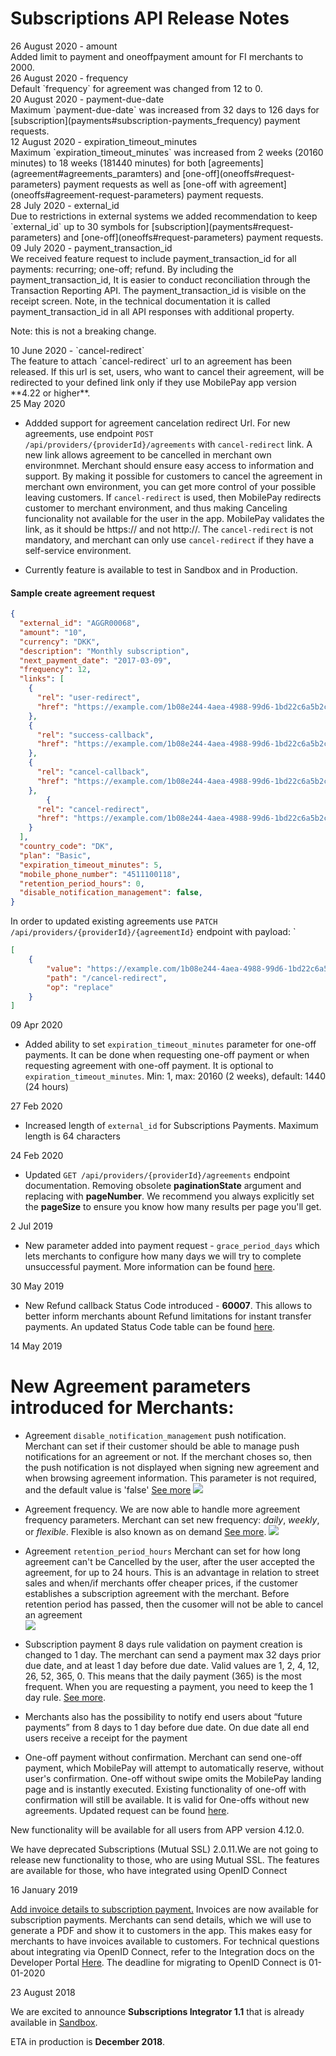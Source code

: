 # Subscriptions API Release Notes
<div class='post-date'>26 August 2020 - amount</div> 
Added limit to payment and oneoffpayment amount for FI merchants to 2000.

<div class='post-date'>26 August 2020 - frequency</div> 
Default `frequency` for agreement was changed from 12 to 0.

<div class='post-date'>20 August 2020 - payment-due-date</div> 
Maximum `payment-due-date` was increased from 32 days to 126 days for [subscription](payments#subscription-payments_frequency) payment requests.

<div class='post-date'>12 August 2020 - expiration_timeout_minutes</div> 
Maximum `expiration_timeout_minutes` was increased from 2 weeks (20160 minutes) to 18 weeks (181440 minutes) for both [agreements](agreement#agreements_paramters) and [one-off](oneoffs#request-parameters) payment requests as well as [one-off with agreement](oneoffs#agreement-request-parameters) payment requests.

<div class='post-date'>28 July 2020 - external_id</div> 
Due to restrictions in external systems we added recommendation to keep `external_id` up to 30 symbols for [subscription](payments#request-parameters) and [one-off](oneoffs#request-parameters) payment requests.

<div class='post-date'>09 July 2020 - payment_transaction_id</div> 
We received feature request to include payment_transaction_id for all payments: recurring; one-off; refund. By including the payment_transaction_id, It is easier to conduct reconciliation through the Transaction Reporting API. The payment_transaction_id  is visible on the receipt screen. Note, in the technical documentation it is called payment_transaction_id in all API responses with additional property.

Note: this is not a breaking change.

<div class='post-date'>10 June 2020 - `cancel-redirect` </div>
The feature to attach `cancel-redirect` url to an agreement has been released. If this url is set, users, who want to cancel their agreement, will be redirected to your defined link only if they use MobilePay app version **4.22 or higher**.

<div class='post-date'>25 May 2020</div>

- Addded support for agreement cancelation redirect Url. For new agreements, use endpoint `POST /api/providers/{providerId}/agreements` with `cancel-redirect` link. A new link allows agreement to be cancelled in merchant own environmnet. Merchant should ensure easy access to information and support. By making it possible for customers to cancel the agreement in merchant own environment, you can get more control of your possible leaving customers. If `cancel-redirect` is used, then MobilePay redirects customer to merchant environment, and thus making Canceling funcionality not available for the user in the app.  MobilePay validates the link, as it should be https:// and not http://. The `cancel-redirect` is not mandatory, and merchant can only use `cancel-redirect` if they have a self-service environment.


- Currently feature is available to test in Sandbox and in Production.

#### <a name="requests"></a>Sample create agreement request
```json
{
  "external_id": "AGGR00068",
  "amount": "10",
  "currency": "DKK",
  "description": "Monthly subscription",
  "next_payment_date": "2017-03-09",
  "frequency": 12,
  "links": [
    {
      "rel": "user-redirect",
      "href": "https://example.com/1b08e244-4aea-4988-99d6-1bd22c6a5b2c"
    },
    {
      "rel": "success-callback",
      "href": "https://example.com/1b08e244-4aea-4988-99d6-1bd22c6a5b2c"
    },
    {
      "rel": "cancel-callback",
      "href": "https://example.com/1b08e244-4aea-4988-99d6-1bd22c6a5b2c"
    },
        {
      "rel": "cancel-redirect",
      "href": "https://example.com/1b08e244-4aea-4988-99d6-1bd22c6a5b2c"
    }
  ],
  "country_code": "DK",
  "plan": "Basic",
  "expiration_timeout_minutes": 5,
  "mobile_phone_number": "4511100118",
  "retention_period_hours": 0,
  "disable_notification_management": false,
}
```

In order to updated existing agreements use `PATCH /api/providers/{providerId}/{agreementId}` endpoint with payload:
 `
```json
[
    {
        "value": "https://example.com/1b08e244-4aea-4988-99d6-1bd22c6a5b2c",
        "path": "/cancel-redirect",
        "op": "replace"
    }
]
```

<div class='post-date'>09 Apr 2020</div>

- Added ability to set `expiration_timeout_minutes` parameter for one-off payments. It can be done when requesting one-off payment or when requesting agreement with one-off payment. It is optional to `expiration_timeout_minutes`. Min: 1, max: 20160 (2 weeks), default: 1440 (24 hours)


<div class='post-date'>27 Feb 2020</div>

- Increased length of `external_id` for Subscriptions Payments. Maximum length is 64 characters  


<div class='post-date'>24 Feb 2020</div>

- Updated `GET /api/providers/{providerId}/agreements` endpoint documentation. Removing obsolete **paginationState** argument and replacing with **pageNumber**.  We recommend you always explicitly set the **pageSize** to ensure you know how many results per page you'll get.

<div class='post-date'>2 Jul 2019</div>

- New parameter added into payment request - `grace_period_days` which lets merchants to configure how many days we will try to complete unsuccessful payment. More information can be found [here](payments#requests).


<div class='post-date'>30 May 2019</div>

- New Refund callback Status Code introduced - **60007**. This allows to better inform merchants abount Refund limitations for instant transfer payments. An updated Status Code table can be found [here](refund#callbacks).


<div class='post-date'>14 May 2019</div>
 
 # New Agreement parameters introduced for Merchants:

- Agreement `disable_notification_management` push notification. Merchant can set if their customer should be able to manage push notifications for an agreement or not. If the merchant choses so, then the push notification is not displayed when signing new agreement and when browsing agreement information. This parameter is not required, and the default value is 'false' [See more](https://github.com/MobilePayDev/MobilePay-Subscriptions/blob/master/docs/agreement.md#request-parameters)
  ![](assets/images/Disable_notification_management1.png)
  
- Agreement frequency. We are now able to handle more agreement frequency parameters. Merchant can set new frequency: *daily*, *weekly*, or *flexible*. Flexible is also known as on demand  [See more](https://github.com/MobilePayDev/MobilePay-Subscriptions/blob/master/docs/agreement.md#request-parameters).
  ![](assets/images/Flexiblepayments.png)
  
- Agreement `retention_period_hours` Merchant can set for how long agreement can't be Cancelled by the user, after the user accepted the agreement, for up to 24 hours. This is an advantage in relation to street sales and when/if merchants offer cheaper prices, if the customer establishes a subscription agreement with the merchant. Before retention period has passed, then the cusomer will not be able to cancel an agreement	
  ![](assets/images/DeleteAgreement.png) 

- Subscription payment 8 days rule validation on payment creation is changed to 1 day. The merchant can send a payment max 32 days prior due date, and at least 1 day before due date. Valid values are 1, 2, 4, 12, 26, 52, 365, 0. This means that the daily payment (365) is the most frequent. When you are requesting a payment, you need to keep the 1 day rule. [See more](https://github.com/MobilePayDev/MobilePay-Subscriptions/blob/master/docs/payments.md#frequency-of-payment-requests).

- Merchants also has the possibility to notify end users about “future payments” from 8 days to 1 day before due date.  On due date all end users receive a receipt for the payment

- One-off payment without confirmation. Merchant can send one-off payment, which MobilePay will attempt to automatically reserve, without user's confirmation. One-off without swipe omits the MobilePay landing page and is instantly executed. Existing functionality of one-off with confirmation will still be available. It is valid for One-offs without new agreements. Updated request can be found [here](https://github.com/MobilePayDev/MobilePay-Subscriptions/blob/master/docs/oneoffs.md#request-one-off-payment-on-an-existing-agreement).


New functionality will be available for all users from APP version 4.12.0.

We have deprecated Subscriptions (Mutual SSL) 2.0.11.We are not going to release new functionality to those, who are using Mutual SSL. The features are available for those, who have integrated using OpenID Connect


<div class='post-date'>16 January 2019</div>

[Add invoice details to subscription payment.](invoice)
Invoices are now available for subscription payments.
Merchants can send details, which we will use to generate a PDF and show it to customers in the app. This makes easy for merchants to have invoices available to customers. For technical questions about integrating via OpenID Connect, refer to the Integration docs on the Developer Portal [Here](https://developer.mobilepay.dk/faq/oidc). The deadline for migrating to OpenID Connect is 01-01-2020

 


<div class='post-date'>23 August 2018</div>

We are excited to announce **Subscriptions Integrator 1.1** that is already available in [Sandbox](https://sandbox-developer.mobilepay.dk/).

ETA in production is **December 2018**.
